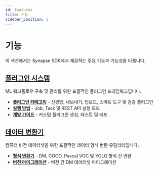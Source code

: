 ```yaml
---
id: features
title: 기능
sidebar_position: 5
---
```


# 기능

이 섹션에서는 Synapse SDK에서 제공하는 주요 기능과 기능성을 다룹니다.

## [플러그인 시스템](./plugins/index.md)

ML 워크플로우 구축 및 관리를 위한 포괄적인 플러그인 프레임워크입니다.

- **[플러그인 카테고리](./plugins/index.md#plugin-categories)** - 신경망, 내보내기, 업로드, 스마트 도구 및 검증 플러그인
- **[실행 방법](./plugins/index.md#execution-methods)** - Job, Task 및 REST API 실행 모드
- **[개발 가이드](./plugins/index.md#creating-plugins)** - 커스텀 플러그인 생성, 테스트 및 배포

## [데이터 변환기](./converters/index.md)

컴퓨터 비전 데이터셋을 위한 포괄적인 데이터 형식 변환 유틸리티입니다.

- **[형식 변환기](./converters/index.md)** - DM, COCO, Pascal VOC 및 YOLO 형식 간 변환
- **[버전 마이그레이션](./converters/index.md#dm-version-converter)** - 버전 간 DM 데이터셋 마이그레이션